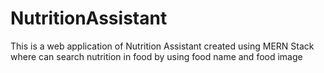 # NutritionAssistant
This is a web application of Nutrition Assistant created using MERN Stack where can search nutrition in food by using food name and food image
